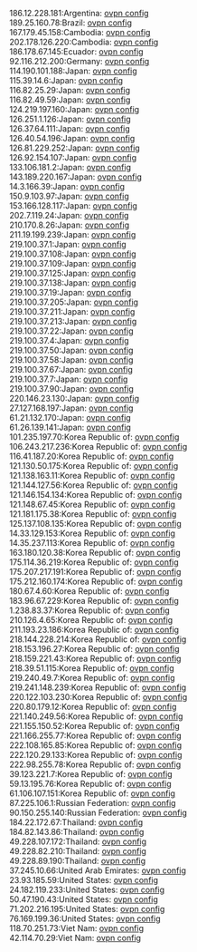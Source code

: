 186.12.228.181:Argentina: [ovpn config](vpn/186_12_228_181.ovpn)  
189.25.160.78:Brazil: [ovpn config](vpn/189_25_160_78.ovpn)  
167.179.45.158:Cambodia: [ovpn config](vpn/167_179_45_158.ovpn)  
202.178.126.220:Cambodia: [ovpn config](vpn/202_178_126_220.ovpn)  
186.178.67.145:Ecuador: [ovpn config](vpn/186_178_67_145.ovpn)  
92.116.212.200:Germany: [ovpn config](vpn/92_116_212_200.ovpn)  
114.190.101.188:Japan: [ovpn config](vpn/114_190_101_188.ovpn)  
115.39.14.6:Japan: [ovpn config](vpn/115_39_14_6.ovpn)  
116.82.25.29:Japan: [ovpn config](vpn/116_82_25_29.ovpn)  
116.82.49.59:Japan: [ovpn config](vpn/116_82_49_59.ovpn)  
124.219.197.160:Japan: [ovpn config](vpn/124_219_197_160.ovpn)  
126.251.1.126:Japan: [ovpn config](vpn/126_251_1_126.ovpn)  
126.37.64.111:Japan: [ovpn config](vpn/126_37_64_111.ovpn)  
126.40.54.196:Japan: [ovpn config](vpn/126_40_54_196.ovpn)  
126.81.229.252:Japan: [ovpn config](vpn/126_81_229_252.ovpn)  
126.92.154.107:Japan: [ovpn config](vpn/126_92_154_107.ovpn)  
133.106.181.2:Japan: [ovpn config](vpn/133_106_181_2.ovpn)  
143.189.220.167:Japan: [ovpn config](vpn/143_189_220_167.ovpn)  
14.3.166.39:Japan: [ovpn config](vpn/14_3_166_39.ovpn)  
150.9.103.97:Japan: [ovpn config](vpn/150_9_103_97.ovpn)  
153.166.128.117:Japan: [ovpn config](vpn/153_166_128_117.ovpn)  
202.7.119.24:Japan: [ovpn config](vpn/202_7_119_24.ovpn)  
210.170.8.26:Japan: [ovpn config](vpn/210_170_8_26.ovpn)  
211.19.199.239:Japan: [ovpn config](vpn/211_19_199_239.ovpn)  
219.100.37.1:Japan: [ovpn config](vpn/219_100_37_1.ovpn)  
219.100.37.108:Japan: [ovpn config](vpn/219_100_37_108.ovpn)  
219.100.37.109:Japan: [ovpn config](vpn/219_100_37_109.ovpn)  
219.100.37.125:Japan: [ovpn config](vpn/219_100_37_125.ovpn)  
219.100.37.138:Japan: [ovpn config](vpn/219_100_37_138.ovpn)  
219.100.37.19:Japan: [ovpn config](vpn/219_100_37_19.ovpn)  
219.100.37.205:Japan: [ovpn config](vpn/219_100_37_205.ovpn)  
219.100.37.211:Japan: [ovpn config](vpn/219_100_37_211.ovpn)  
219.100.37.213:Japan: [ovpn config](vpn/219_100_37_213.ovpn)  
219.100.37.22:Japan: [ovpn config](vpn/219_100_37_22.ovpn)  
219.100.37.4:Japan: [ovpn config](vpn/219_100_37_4.ovpn)  
219.100.37.50:Japan: [ovpn config](vpn/219_100_37_50.ovpn)  
219.100.37.58:Japan: [ovpn config](vpn/219_100_37_58.ovpn)  
219.100.37.67:Japan: [ovpn config](vpn/219_100_37_67.ovpn)  
219.100.37.7:Japan: [ovpn config](vpn/219_100_37_7.ovpn)  
219.100.37.90:Japan: [ovpn config](vpn/219_100_37_90.ovpn)  
220.146.23.130:Japan: [ovpn config](vpn/220_146_23_130.ovpn)  
27.127.168.197:Japan: [ovpn config](vpn/27_127_168_197.ovpn)  
61.21.132.170:Japan: [ovpn config](vpn/61_21_132_170.ovpn)  
61.26.139.141:Japan: [ovpn config](vpn/61_26_139_141.ovpn)  
101.235.197.70:Korea Republic of: [ovpn config](vpn/101_235_197_70.ovpn)  
106.243.217.236:Korea Republic of: [ovpn config](vpn/106_243_217_236.ovpn)  
116.41.187.20:Korea Republic of: [ovpn config](vpn/116_41_187_20.ovpn)  
121.130.50.175:Korea Republic of: [ovpn config](vpn/121_130_50_175.ovpn)  
121.138.163.11:Korea Republic of: [ovpn config](vpn/121_138_163_11.ovpn)  
121.144.127.56:Korea Republic of: [ovpn config](vpn/121_144_127_56.ovpn)  
121.146.154.134:Korea Republic of: [ovpn config](vpn/121_146_154_134.ovpn)  
121.148.67.45:Korea Republic of: [ovpn config](vpn/121_148_67_45.ovpn)  
121.181.175.38:Korea Republic of: [ovpn config](vpn/121_181_175_38.ovpn)  
125.137.108.135:Korea Republic of: [ovpn config](vpn/125_137_108_135.ovpn)  
14.33.129.153:Korea Republic of: [ovpn config](vpn/14_33_129_153.ovpn)  
14.35.237.113:Korea Republic of: [ovpn config](vpn/14_35_237_113.ovpn)  
163.180.120.38:Korea Republic of: [ovpn config](vpn/163_180_120_38.ovpn)  
175.114.36.219:Korea Republic of: [ovpn config](vpn/175_114_36_219.ovpn)  
175.207.217.191:Korea Republic of: [ovpn config](vpn/175_207_217_191.ovpn)  
175.212.160.174:Korea Republic of: [ovpn config](vpn/175_212_160_174.ovpn)  
180.67.4.60:Korea Republic of: [ovpn config](vpn/180_67_4_60.ovpn)  
183.96.67.229:Korea Republic of: [ovpn config](vpn/183_96_67_229.ovpn)  
1.238.83.37:Korea Republic of: [ovpn config](vpn/1_238_83_37.ovpn)  
210.126.4.65:Korea Republic of: [ovpn config](vpn/210_126_4_65.ovpn)  
211.193.23.186:Korea Republic of: [ovpn config](vpn/211_193_23_186.ovpn)  
218.144.228.214:Korea Republic of: [ovpn config](vpn/218_144_228_214.ovpn)  
218.153.196.27:Korea Republic of: [ovpn config](vpn/218_153_196_27.ovpn)  
218.159.221.43:Korea Republic of: [ovpn config](vpn/218_159_221_43.ovpn)  
218.39.51.115:Korea Republic of: [ovpn config](vpn/218_39_51_115.ovpn)  
219.240.49.7:Korea Republic of: [ovpn config](vpn/219_240_49_7.ovpn)  
219.241.148.239:Korea Republic of: [ovpn config](vpn/219_241_148_239.ovpn)  
220.122.103.230:Korea Republic of: [ovpn config](vpn/220_122_103_230.ovpn)  
220.80.179.12:Korea Republic of: [ovpn config](vpn/220_80_179_12.ovpn)  
221.140.249.56:Korea Republic of: [ovpn config](vpn/221_140_249_56.ovpn)  
221.155.150.52:Korea Republic of: [ovpn config](vpn/221_155_150_52.ovpn)  
221.166.255.77:Korea Republic of: [ovpn config](vpn/221_166_255_77.ovpn)  
222.108.165.85:Korea Republic of: [ovpn config](vpn/222_108_165_85.ovpn)  
222.120.29.133:Korea Republic of: [ovpn config](vpn/222_120_29_133.ovpn)  
222.98.255.78:Korea Republic of: [ovpn config](vpn/222_98_255_78.ovpn)  
39.123.221.7:Korea Republic of: [ovpn config](vpn/39_123_221_7.ovpn)  
59.13.195.76:Korea Republic of: [ovpn config](vpn/59_13_195_76.ovpn)  
61.106.107.151:Korea Republic of: [ovpn config](vpn/61_106_107_151.ovpn)  
87.225.106.1:Russian Federation: [ovpn config](vpn/87_225_106_1.ovpn)  
90.150.255.140:Russian Federation: [ovpn config](vpn/90_150_255_140.ovpn)  
184.22.172.67:Thailand: [ovpn config](vpn/184_22_172_67.ovpn)  
184.82.143.86:Thailand: [ovpn config](vpn/184_82_143_86.ovpn)  
49.228.107.172:Thailand: [ovpn config](vpn/49_228_107_172.ovpn)  
49.228.82.210:Thailand: [ovpn config](vpn/49_228_82_210.ovpn)  
49.228.89.190:Thailand: [ovpn config](vpn/49_228_89_190.ovpn)  
37.245.10.66:United Arab Emirates: [ovpn config](vpn/37_245_10_66.ovpn)  
23.93.185.59:United States: [ovpn config](vpn/23_93_185_59.ovpn)  
24.182.119.233:United States: [ovpn config](vpn/24_182_119_233.ovpn)  
50.47.190.43:United States: [ovpn config](vpn/50_47_190_43.ovpn)  
71.202.216.195:United States: [ovpn config](vpn/71_202_216_195.ovpn)  
76.169.199.36:United States: [ovpn config](vpn/76_169_199_36.ovpn)  
118.70.251.73:Viet Nam: [ovpn config](vpn/118_70_251_73.ovpn)  
42.114.70.29:Viet Nam: [ovpn config](vpn/42_114_70_29.ovpn)  
